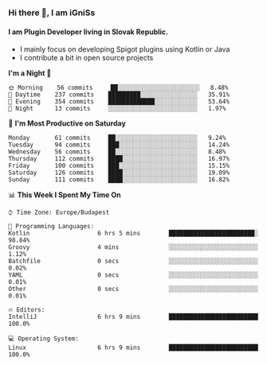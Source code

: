 ### Hi there 👋, I am iGniSs

#### I am Plugin Developer living in Slovak Republic.
- I mainly focus on developing Spigot plugins using Kotlin or Java
- I contribute a bit in open source projects

<!--START_SECTION:waka-->
**I'm a Night 🦉** 

```text
🌞 Morning    56 commits     ██░░░░░░░░░░░░░░░░░░░░░░░   8.48% 
🌆 Daytime    237 commits    █████████░░░░░░░░░░░░░░░░   35.91% 
🌃 Evening    354 commits    █████████████░░░░░░░░░░░░   53.64% 
🌙 Night      13 commits     ░░░░░░░░░░░░░░░░░░░░░░░░░   1.97%

```
📅 **I'm Most Productive on Saturday** 

```text
Monday       61 commits     ██░░░░░░░░░░░░░░░░░░░░░░░   9.24% 
Tuesday      94 commits     ███░░░░░░░░░░░░░░░░░░░░░░   14.24% 
Wednesday    56 commits     ██░░░░░░░░░░░░░░░░░░░░░░░   8.48% 
Thursday     112 commits    ████░░░░░░░░░░░░░░░░░░░░░   16.97% 
Friday       100 commits    ███░░░░░░░░░░░░░░░░░░░░░░   15.15% 
Saturday     126 commits    ████░░░░░░░░░░░░░░░░░░░░░   19.09% 
Sunday       111 commits    ████░░░░░░░░░░░░░░░░░░░░░   16.82%

```


📊 **This Week I Spent My Time On** 

```text
⌚︎ Time Zone: Europe/Budapest

💬 Programming Languages: 
Kotlin                   6 hrs 5 mins        ████████████████████████░   98.84% 
Groovy                   4 mins              ░░░░░░░░░░░░░░░░░░░░░░░░░   1.12% 
Batchfile                0 secs              ░░░░░░░░░░░░░░░░░░░░░░░░░   0.02% 
YAML                     0 secs              ░░░░░░░░░░░░░░░░░░░░░░░░░   0.01% 
Other                    0 secs              ░░░░░░░░░░░░░░░░░░░░░░░░░   0.01%

🔥 Editors: 
IntelliJ                 6 hrs 9 mins        █████████████████████████   100.0%

💻 Operating System: 
Linux                    6 hrs 9 mins        █████████████████████████   100.0%

```


<!--END_SECTION:waka-->